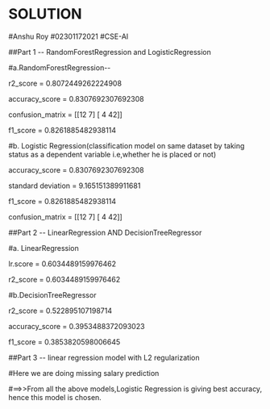 # SOLUTION
#Anshu Roy
#02301172021
#CSE-AI

##Part 1  -- RandomForestRegression and LogisticRegression

#a.RandomForestRegression--
   
   r2_score = 0.8072449262224908
   
   accuracy_score = 0.8307692307692308
   
   confusion_matrix = [[12  7]
   [ 4 42]]
   
   f1_score =  0.8261885482938114
   
#b. Logistic Regression(classification model on same dataset by taking status as a dependent variable i.e,whether he is placed or not)
   
   accuracy_score = 0.8307692307692308
       
   standard deviation = 9.165151389911681
   
   f1_score = 0.8261885482938114
      
   confusion_matrix = [[12  7]
       [ 4 42]]
       
       
 
##Part 2  -- LinearRegression AND DecisionTreeRegressor

#a. LinearRegression 
     
   lr.score = 0.6034489159976462
      
   r2_score =  0.6034489159976462

#b.DecisionTreeRegressor
     
   r2_score = 0.522895107198714
   
   accuracy_score = 0.3953488372093023
   
   f1_score = 0.3853820598006645
     

##Part 3 -- linear regression model with L2 regularization

#Here we are doing missing salary prediction


#==>>From all the above models,Logistic Regression is giving best accuracy, hence this model is chosen.
